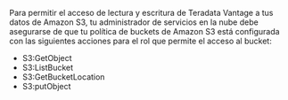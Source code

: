 Para permitir el acceso de lectura y escritura de Teradata Vantage a tus datos de Amazon S3, tu administrador de servicios en la nube debe asegurarse de que tu política de buckets de Amazon S3 está configurada con las siguientes acciones para el rol que permite el acceso al bucket:

-   S3:GetObject
-   S3:ListBucket
-   S3:GetBucketLocation
-   S3:putObject
